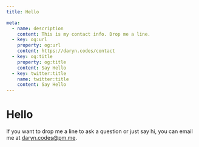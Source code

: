 ```yaml
---
title: Hello

meta:
  - name: description
    content: This is my contact info. Drop me a line.
  - key: og:url
    property: og:url
    content: https://daryn.codes/contact
  - key: og:title
    property: og:title
    content: Say Hello
  - key: twitter:title
    name: twitter:title
    content: Say Hello
---
```


<h1 class="brush title">
  Hello
</h1>

<div class="intro">
  <p>
    If you want to drop me a line to ask a question or just say hi, you can
    email me at <a href="mailto:daryn.codes@pm.me">daryn.codes@pm.me</a>.
  </p>
</div>
